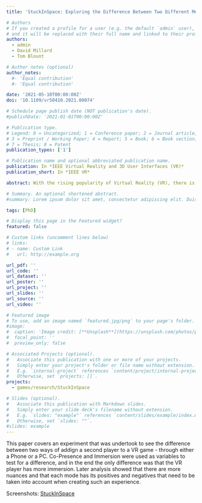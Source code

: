 ```yaml
---
title: 'StuckInSpace: Exploring the Difference Between Two Different Mediums of Play in a Multi-Modal Virtual Reality Game'

# Authors
# If you created a profile for a user (e.g. the default `admin` user), write the username (folder name) here
# and it will be replaced with their full name and linked to their profile.
authors:
  - admin
  - David Millard
  - Tom Blount

# Author notes (optional)
author_notes:
  #- 'Equal contribution'
  #- 'Equal contribution'

date: '2021-05-10T00:00:00Z'
doi: '10.1109/vr50410.2021.00074'

# Schedule page publish date (NOT publication's date).
#publishDate: '2021-01-01T00:00:00Z'

# Publication type.
# Legend: 0 = Uncategorized; 1 = Conference paper; 2 = Journal article;
# 3 = Preprint / Working Paper; 4 = Report; 5 = Book; 6 = Book section;
# 7 = Thesis; 8 = Patent
publication_types: ['1']

# Publication name and optional abbreviated publication name.
publication: In *IEEE Virtual Reality and 3D User Interfaces (VR)*
publication_short: In *IEEE VR*

abstract: With the rising popularity of Virtual Reality (VR), there is also a rising interest in co-located multiplayer experiences, as people want to play VR games together with their friends. As having multiple VR headsets is out of reach to the average consumer, we need to look into different possible ways of including multiple people in this play space. We have created a multi-modal co-located multiplayer VR game, Stuck in Space, that introduces a second player in two ways - one with a PC (the baseline that a lot of current games do), as well as a tracked Phone that can be used as a `window into the virtual world'. We have conducted a user study (n = 24) where we explore the difference in immersion and co-presence between the two versions using two questionnaires (IPQ and NMMoSP), as well as a thematic analysis of the subsequent interview data, from which 5 themes emerged. Surprisingly, we found no significant difference in co-presence or immersion based on the quantitative data. However, the qualitative analysis helps reveal one of the main reasons why that is - maintaining a mental model of the real world while also being in the virtual world makes it harder for the person wearing the headset to immerse themselves and feel co-present. From these themes and sub-themes we theorize that each of the two versions has positives and negatives that cancel each other out in the quantitative data, and for there to be a difference we would need to accentuate or change certain elements of the game. The results show that introducing a second player through a Phone is not detrimental in terms of co-presence and immersion and that it is a viable way of doing so, although certain design considerations would have to be taken into account to minimize the negatives.

# Summary. An optional shortened abstract.
#summary: Lorem ipsum dolor sit amet, consectetur adipiscing elit. Duis posuere tellus ac convallis placerat. Proin tincidunt magna sed ex sollicitudin condimentum.

tags: [PhD]

# Display this page in the Featured widget?
featured: false

# Custom links (uncomment lines below)
# links:
# - name: Custom Link
#   url: http://example.org

url_pdf: ''
url_code: ''
url_dataset: ''
url_poster: ''
url_project: ''
url_slides: ''
url_source: ''
url_video: ''

# Featured image
# To use, add an image named `featured.jpg/png` to your page's folder.
#image:
#  caption: 'Image credit: [**Unsplash**](https://unsplash.com/photos/pLCdAaMFLTE)'
#  focal_point: ''
#  preview_only: false

# Associated Projects (optional).
#   Associate this publication with one or more of your projects.
#   Simply enter your project's folder or file name without extension.
#   E.g. `internal-project` references `content/project/internal-project/index.md`.
#   Otherwise, set `projects: []`.
projects:
  - games/research/StuckInSpace

# Slides (optional).
#   Associate this publication with Markdown slides.
#   Simply enter your slide deck's filename without extension.
#   E.g. `slides: "example"` references `content/slides/example/index.md`.
#   Otherwise, set `slides: ""`.
#slides: example
---
```


This paper covers an experiment that was undertook to see the difference between two ways of addign a second player to a VR game - through either a Phone or a PC. Co-Presence and Immersion were used as variables to test for a difference, and in the end the only difference was that the VR player has more immersion. Later analysis showed that there are more nuances and that each mode has its positives and negatives that need to be taken into account when creating such an experience.

Screenshots: <a href="/project/games/research/stuckinspace/">StuckInSpace</a>
<!--
{{% callout note %}}
Click the _Cite_ button above to demo the feature to enable visitors to import publication metadata into their reference management software.
{{% /callout %}}

{{% callout note %}}
Create your slides in Markdown - click the _Slides_ button to check out the example.
{{% /callout %}}

Supplementary notes can be added here, including [code, math, and images](https://wowchemy.com/docs/writing-markdown-latex/).
-->
